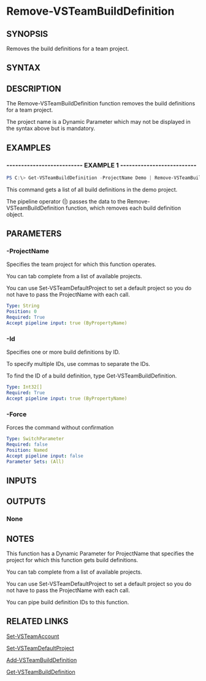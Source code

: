 


# Remove-VSTeamBuildDefinition

## SYNOPSIS

Removes the build definitions for a team project.

## SYNTAX

## DESCRIPTION

The Remove-VSTeamBuildDefinition function removes the build definitions for a team project.

The project name is a Dynamic Parameter which may not be displayed in the syntax above but is mandatory.

## EXAMPLES

### -------------------------- EXAMPLE 1 --------------------------

```PowerShell
PS C:\> Get-VSTeamBuildDefinition -ProjectName Demo | Remove-VSTeamBuildDefinition
```

This command gets a list of all build definitions in the demo project.

The pipeline operator (|) passes the data to the Remove-VSTeamBuildDefinition function, which removes each build definition object.

## PARAMETERS

### -ProjectName

Specifies the team project for which this function operates.

You can tab complete from a list of available projects.

You can use Set-VSTeamDefaultProject to set a default project so
you do not have to pass the ProjectName with each call.

```yaml
Type: String
Position: 0
Required: True
Accept pipeline input: true (ByPropertyName)
```

### -Id

Specifies one or more build definitions by ID.

To specify multiple IDs, use commas to separate the IDs.

To find the ID of a build definition, type Get-VSTeamBuildDefinition.

```yaml
Type: Int32[]
Required: True
Accept pipeline input: true (ByPropertyName)
```

### -Force

Forces the command without confirmation

```yaml
Type: SwitchParameter
Required: false
Position: Named
Accept pipeline input: false
Parameter Sets: (All)
```

## INPUTS

## OUTPUTS

### None

## NOTES

This function has a Dynamic Parameter for ProjectName that specifies the project for which this function gets build definitions.

You can tab complete from a list of available projects.

You can use Set-VSTeamDefaultProject to set a default project so you do not have to pass the ProjectName with each call.

You can pipe build definition IDs to this function.

## RELATED LINKS

[Set-VSTeamAccount](Set-VSTeamAccount.md)

[Set-VSTeamDefaultProject](Set-VSTeamDefaultProject.md)

[Add-VSTeamBuildDefinition](Add-VSTeamBuildDefinition.md)

[Get-VSTeamBuildDefinition](Get-VSTeamBuildDefinition.md)

